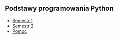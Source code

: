 ## Podstawy programowania Python

* [Semestr 1](./Semestr_1/)
* [Semestr 2](./Semestr_2/)
* [Pomoc](./pomoce/)